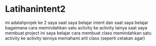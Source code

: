 # Latihanintent2
ini adalahprojek ke 2 saya saat saya belajar intent dan saat saya belajar bagaimana cara memindahkan satu activity ke activity lainya
saat saya membuat project ini saya belajar cara
membuat class
memindahkan satu activity ke activity lainnya
memahami arti class (seperti cetakan agar)
